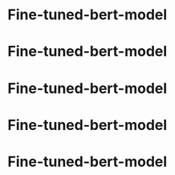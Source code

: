 # Fine-tuned-bert-model
# Fine-tuned-bert-model
# Fine-tuned-bert-model
# Fine-tuned-bert-model
# Fine-tuned-bert-model
